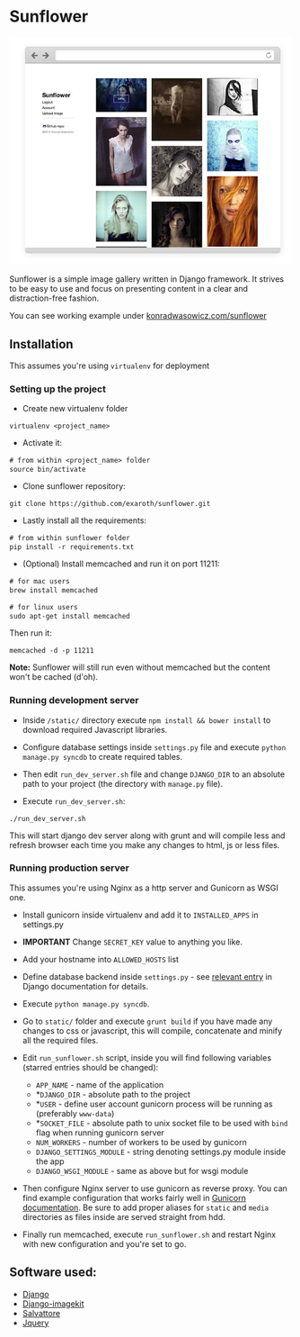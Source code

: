 # Sunflower

![](sunflower_thumb.jpg)

Sunflower is a simple image gallery written in Django framework. It strives to
be easy to use and focus on presenting content in a clear and distraction-free fashion.

You can see working example under [konradwasowicz.com/sunflower](http://konradwasowicz.com/sunflower)


## Installation

This assumes you're using `virtualenv` for deployment

### Setting up the project

* Create new virtualenv folder
```shell
virtualenv <project_name>
```

* Activate it:
```shell
# from within <project_name> folder
source bin/activate
```

* Clone sunflower repository:
```shell
git clone https://github.com/exaroth/sunflower.git
```

* Lastly install all the requirements:
```shell
# from within sunflower folder
pip install -r requirements.txt
```

* (Optional) Install memcached and run it on port 11211:
```shell
# for mac users
brew install memcached
```
```shell
# for linux users
sudo apt-get install memcached
```
Then run it:
```shell
memcached -d -p 11211
```

**Note:** Sunflower will still run even without memcached but the content won't be cached (d'oh).

### Running development server

* Inside `/static/` directory execute `npm install && bower install` to download required Javascript libraries.

* Configure database settings inside `settings.py` file and execute `python manage.py syncdb` to create required tables.

* Then edit `run_dev_server.sh` file and change `DJANGO_DIR` to an absolute path to your project (the directory with `manage.py` file).


* Execute `run_dev_server.sh`:
```shell
./run_dev_server.sh
```
This will start django dev server along with grunt and will compile less and refresh browser each time you make any changes to html, js or less files.


### Running production server

This assumes you're using Nginx as a http server and Gunicorn as WSGI one.
* Install gunicorn inside virtualenv and add it to `INSTALLED_APPS` in settings.py
* **IMPORTANT** Change `SECRET_KEY` value to anything you like.
* Add your hostname into `ALLOWED_HOSTS` list
* Define database backend inside `settings.py` - see [relevant entry](https://docs.djangoproject.com/en/dev/ref/databases/) in Django documentation for details.
* Execute `python manage.py syncdb`.
* Go to `static/` folder and execute `grunt build` if you have made any changes to css or javascript, this will compile, concatenate and minify all the required files.
* Edit `run_sunflower.sh` script, inside you will find following variables (starred entries should be changed):
    + `APP_NAME` - name of the application
    + *`DJANGO_DIR` - absolute path to the project
	+ *`USER` - define user account gunicorn process will be running as (preferably `www-data`)
    + *`SOCKET_FILE` - absolute path to unix socket file to be used with `bind` flag when running gunicorn server
    + `NUM_WORKERS` - number of workers to be used by gunicorn
    + `DJANGO_SETTINGS_MODULE` - string denoting settings.py module inside the app
    + `DJANGO_WSGI_MODULE` - same as above but for wsgi module


* Then configure Nginx server to use gunicorn as reverse proxy. You can find example configuration that works fairly well in [Gunicorn documentation](http://gunicorn-docs.readthedocs.org/en/latest/deploy.html). Be sure to add proper aliases for `static` and `media` directories as files inside are served straight from hdd.
* Finally run memcached, execute `run_sunflower.sh` and restart Nginx with new configuration and you're set to go.

## Software used:

* [Django](https://github.com/django/django)
* [Django-imagekit](https://github.com/django/django)
* [Salvattore](https://github.com/rnmp/salvattore)
* [Jquery](https://github.com/jquery/jquery)
